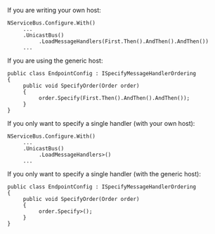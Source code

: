 <!--
title: "How to Specify the Order in which Handlers Are Invoked?"
tags: 
-->
If you are writing your own host:

    NServiceBus.Configure.With()
         ...
         .UnicastBus()
              .LoadMessageHandlers(First.Then().AndThen().AndThen())
         ...

If you are using the generic host:

    public class EndpointConfig : ISpecifyMessageHandlerOrdering
    {
         public void SpecifyOrder(Order order)
         {
              order.Specify(First.Then().AndThen().AndThen());
         }
    }

If you only want to specify a single handler (with your own host):

    NServiceBus.Configure.With()
         ...
         .UnicastBus()
              .LoadMessageHandlers>()
         ...

If you only want to specify a single handler (with the generic host):

    public class EndpointConfig : ISpecifyMessageHandlerOrdering
    {
         public void SpecifyOrder(Order order)
         {
              order.Specify>();
         }
    }

